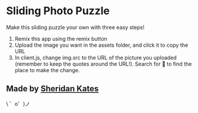 Sliding Photo Puzzle
=================

Make this sliding puzzle your own with three easy steps!
1. Remix this app using the remix button
2. Upload the image you want in the assets folder, and click it to copy the URL
3. In client.js, change img.src to the URL of the picture you uploaded (remember to keep the quotes around the URL!). Search for 🔨 to find the place to make the change.

Made by [Sheridan Kates](https://glitch.com/@sheridanvk)
-------------------

\ ゜o゜)ノ
